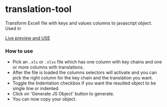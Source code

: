 # translation-tool
Transform Excell file with keys and values columns to javascript object. Used in 

[Live preview and USE](https://happyhooman.github.io/translation-tool/)

### How to use
- Pick an ```.xls``` or ```.xlsx``` file which has one column with key chains and one or more columns with translations.
- After the file is loaded the columns selectors will activate and you can pick the right column for the key chain and the translation you want.
- Toggle the Indentation checkbox if you want the resulted object to be single line or indented.
- Click on 'Generate JS Object' button to generate.
- You can now copy your object.